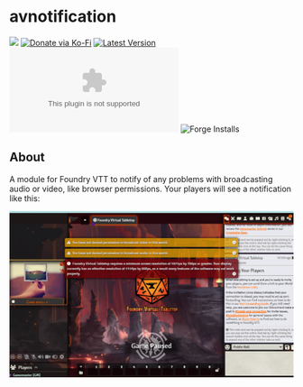 # avnotification

![](https://img.shields.io/badge/Foundry-v11-informational)
[![Donate via Ko-Fi](https://img.shields.io/badge/donate-ko--fi-red.svg?logo=ko-fi)](https://ko-fi.com/darkmoor) [![Latest Version](https://img.shields.io/github/v/tag/patrickporto/avnotification?label=version)](https://github.com/patrickporto/avnotification/releases) [![Download Count](https://img.shields.io/github/downloads/patrickporto/avnotification/latest/avnotification.zip)](https://github.com/patrickporto/avnotification/releases)
![Forge Installs](https://img.shields.io/badge/dynamic/json?label=Forge%20Installs&query=package.installs&suffix=%25&url=https%3A%2F%2Fforge-vtt.com%2Fapi%2Fbazaar%2Fpackage%2Favnotification&colorB=4aa94a)

## About

A module for Foundry VTT to notify of any problems with broadcasting audio or video, like browser permissions. Your players will see a notification like this:

![Notifications](docs/screenshot.png)

